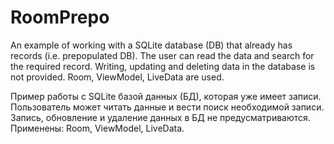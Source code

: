 # RoomPrepo

An example of working with a SQLite database (DB) that already has records (i.e. prepopulated DB). The user can read the data and search for the required record. Writing, updating and deleting data in the database is not provided.
Room, ViewModel, LiveData are used.

Пример работы с SQLite базой данных (БД), которая уже имеет записи. Пользователь может читать данные и вести поиск необходимой записи. Запись, обновление и удаление данных в БД не предусматриваются.
Применены: Room, ViewModel, LiveData.
